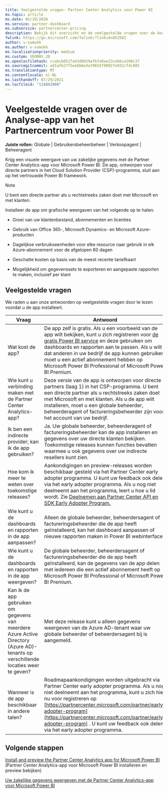 ```yaml
---
title: Veelgestelde vragen- Partner Center Analytics voor Power BI
ms.topic: article
ms.date: 05/19/2020
ms.service: partner-dashboard
ms.subservice: partnercenter-pricing
description: Bekijk dit overzicht en de veelgestelde vragen over de Analyse-app van het Partnercentrum voor Power BI, ontworpen voor directe partners in het programma Cloud Solution Provider (CSP).
fwlink: https://go.microsoft.com/fwlink/?linkid=852582
author: v-sumukh
ms.author: v-sumukh
ms.localizationpriority: medium
ms.custom: SEOMAY.20
ms.openlocfilehash: ccabcb051feb3d0929afb7e0ae23ceb6ce208c37
ms.sourcegitcommit: ad1af627f5ee6b6e3a70655f90927e932cf4c985
ms.translationtype: MT
ms.contentlocale: nl-NL
ms.lasthandoff: 07/29/2021
ms.locfileid: "114842980"
---
```

# <a name="faqs-for-the-partner-center-analytics-app-for-power-bi"></a>Veelgestelde vragen over de Analyse-app van het Partnercentrum voor Power BI



**Juiste rollen:** Globale | Gebruikersbeheerbeheer | Verkoopagent | Beheeragent

Krijg een visuele weergave van uw zakelijke gegevens met de Partner Center Analytics-app voor Microsoft Power BI. De app, ontworpen voor directe partners in het Cloud Solution Provider (CSP)-programma, sluit aan op het vertrouwde Power BI framework.

> [!NOTE]  
> U bent een directe partner als u rechtstreeks zaken doet met Microsoft en met klanten.

Installeer de app om grafische weergaven van het volgende op te halen:

- Groei van uw klantenbestand, abonnementen en licenties

- Gebruik van Office 365-, Microsoft Dynamics- en Microsoft Azure-producten

- Dagelijkse verbruikseenheden voor elke resource naar gebruik in elk Azure-abonnement voor de afgelopen 60 dagen

- Geschatte kosten op basis van de meest recente tariefkaart

- Mogelijkheid om gegevenssets te exporteren en aangepaste rapporten te maken, inclusief per klant

## <a name="frequently-asked-questions"></a>Veelgestelde vragen

We raden u aan onze antwoorden op veelgestelde vragen door te lezen voordat u de app installeert.

| **Vraag** | **Antwoord** |
| --- | ---------- |
| Wat kost de app? | De app zelf is gratis. Als u een voorbeeld van de app wilt bekijken, kunt u zich registreren voor [de gratis Power BI service](https://go.microsoft.com/fwlink/p/?linkid=845347) en deze gebruiken om dashboards en rapporten aan te passen. Als u wilt dat anderen in uw bedrijf de app kunnen gebruiken, moet u een actief abonnement hebben op Microsoft Power BI Professional of Microsoft Power BI Premium. |
| Wie kunt u verbinding maken met de Partner Center Analytics-app? | Deze versie van de app is ontworpen voor directe partners (laag 1) in het CSP-programma. U bent een directe partner als u rechtstreeks zaken doet met Microsoft en met klanten. Als u de app wilt installeren, moet u een globale beheerder, beheerderagent of factureringsbeheerder zijn voor het account van uw bedrijf. |
| Ik ben een indirecte provider; kan ik de app gebruiken? | Ja. Uw globale beheerder, beheerderagent of factureringsbeheerder kan de app installeren en gegevens over uw directe klanten bekijken. Toekomstige releases kunnen functies bevatten waarmee u ook gegevens over uw indirecte resellers kunt zien. |
| Hoe kom ik meer te weten over toekomstige releases? | Aankondigingen en preview-releases worden beschikbaar gesteld via het Partner Center early adopter programma. U kunt uw feedback ook delen via het early adopter programma. Als u nog niet deelneemt aan het programma, leert u hoe u lid wordt. Zie [Deelnemen aan Partner Center API en SDK Early Adopter Program.](/partner-center/develop/early-adopter-program)  |
| Wie kunt u de dashboards en rapporten in de app aanpassen? | Alleen de globale beheerder, beheerdersagent of factureringsbeheerder die de app heeft geïnstalleerd, kan het dashboard aanpassen of nieuwe rapporten maken in Power BI webinterface. |
| Wie kunt u de dashboards en rapporten in de app weergeven? | De globale beheerder, beheerdersagent of factureringsbeheerder die de app heeft geïnstalleerd, kan de gegevens van de app delen met iedereen die een actief abonnement heeft op Microsoft Power BI Professional of Microsoft Power BI Premium. |
| Kan ik de app gebruiken om gegevens van meerdere Azure Active Directory (Azure AD)-tenants op verschillende locaties weer te geven? | Met deze release kunt u alleen gegevens weergeven van de Azure AD-tenant waar uw globale beheerder of beheerdersagent bij is aangemeld. | 
| Wanneer is de app beschikbaar in andere talen? | Roadmapaankondigingen worden uitgebracht via Partner Center early adopter programma. Als u nog niet deelneemt aan het programma, kunt u zich hier nu voor registreren op [https://partnercenter.microsoft.com/partner/early-adopter-program](https://partnercenter.microsoft.com/partner/early-adopter-program) . U kunt uw feedback ook delen via het early adopter programma. | 



## <a name="next-steps"></a>Volgende stappen

[Install and preview the Partner Center Analytics app for Microsoft Power BI](power-bi-app-for-direct-partners-install.md) (Partner Center Analytics-app voor Microsoft Power BI installeren en preview bekijken)

[Uw zakelijke gegevens weergeven met de Partner Center Analytics-app voor Microsoft Power BI](power-bi-app-for-direct-partners-use.md)
